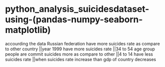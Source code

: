 # python_analysis_suicidesdataset-using-(pandas-numpy-seaborn-matplotlib)
 accourding the data Russian federation have more suicides rate as compare to other country
 ||year 1999 have more suicides rate 
||34 to 54 age group people are commit suicides more as compare to other
||4 to 14 have less suicides rate
||when suicides rate increase than gdp of country decreases
